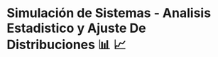 # Simulación de Sistemas - Analisis Estadistico y Ajuste De Distribuciones :bar_chart: :chart_with_upwards_trend:
